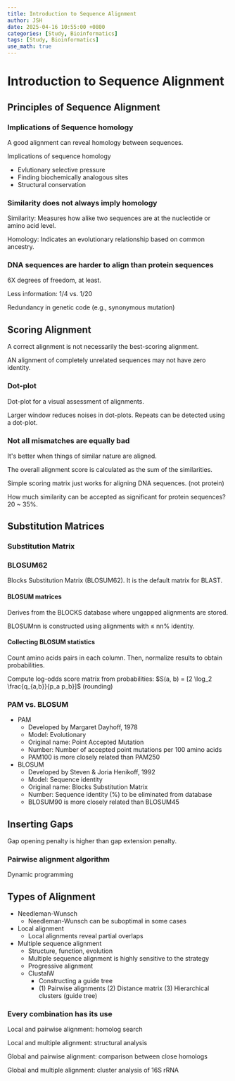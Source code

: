 ```yaml
---
title: Introduction to Sequence Alignment
author: JSH
date: 2025-04-16 10:55:00 +0800
categories: [Study, Bioinformatics]
tags: [Study, Bioinformatics]
use_math: true
---
```


# Introduction to Sequence Alignment

## Principles of Sequence Alignment

### Implications of Sequence homology
A good alignment can reveal homology between sequences.

Implications of sequence homology
* Evlutionary selective pressure
* Finding biochemically analogous sites
* Structural conservation

### Similarity does not always imply homology
<!-- similarity: 시퀀스 사이의 유사도, homology: 진화적 거리 -->
Similarity: Measures how alike two sequences are at the nucleotide or amino acid level.

Homology: Indicates an evolutionary relationship based on common ancestry.

### DNA sequences are harder to align than protein sequences
6X degrees of freedom, at least.

Less information: 1/4 vs. 1/20 <!-- DNA는 ATGC, protein은 20종 -->

Redundancy in genetic code (e.g., synonymous mutation)

## Scoring Alignment
A correct alignment is not necessarily the best-scoring alignment.

AN alignment of completely unrelated sequences may not have zero identity.

### Dot-plot
Dot-plot for a visual assessment of alignments.

Larger window reduces noises in dot-plots.
Repeats can be detected using a dot-plot.

### Not all mismatches are equally bad
It's better when things of similar nature are aligned.

The overall alignment score is calculated as the sum of the similarities.

Simple scoring matrix just works for aligning DNA sequences. (not protein)

How much similarity can be accepted as significant for protein sequences? 20 ~ 35%.

## Substitution Matrices

### Substitution Matrix

### BLOSUM62
Blocks Substitution Matrix (BLOSUM62).
It is the default matrix for BLAST.

<!-- 성질이 너무 다르거나 진화적으로 다르면 음수가 나온다 -->

#### BLOSUM matrices
Derives from the BLOCKS database where ungapped alignments are stored.

BLOSUMnn is constructed using alignments with ≤ nn% identity.
<!-- 예를들어 BLOSUM62면 62퍼센트보다 낮거나 같은 identity를 사용한다는 의미. 비슷하게 과도하게 많이 샘플링되는걸 방지하기 위해서 -->

#### Collecting BLOSUM statistics
Count amino acids pairs in each column.
Then, normalize results to obtain probabilities.

Compute log-odds score matrix from probabilities: $S(a, b) = [2 \log_2 \frac{q_{a,b}}{p_a p_b}]$ (rounding)
<!-- q_a,b는 a와 b가 같이 나온 실제 확률 -->

### PAM vs. BLOSUM
* PAM
  * Developed by Margaret Dayhoff, 1978
  * Model: Evolutionary
  * Original name: Point Accepted Mutation
  * Number: Number of accepted point mutations per 100 amino acids
  * PAM100 is more closely related than PAM250 
* BLOSUM
  * Developed by Steven & Joria Henikoff, 1992
  * Model: Sequence identity <!-- BLOSUM은 진화적 유연관계 안봄 -->
  * Original name: Blocks Substitution Matrix
  * Number: Sequence identity (%) to be eliminated from database
  * BLOSUM90 is more closely related than BLOSUM45

## Inserting Gaps

Gap opening penalty is higher than gap extension penalty.

### Pairwise alignment algorithm
Dynamic programming

## Types of Alignment

* Needleman-Wunsch
  * Needleman-Wunsch can be suboptimal in some cases
* Local alignment
  * Local alignments reveal partial overlaps
* Multiple sequence alignment
  * Structure, function, evolution
  * Multiple sequence alignment is highly sensitive to the strategy
  * Progressive alignment <!-- Progressive alignment에는 심각한 문제가 있다. 한번 gap이 생기면 계속 생김.. 그래서 다른 tool을 많이 쓴다. (e.g., ClustalW) -->
  * ClustalW
    * Constructing a guide tree
    * (1) Pairwise alignments (2) Distance matrix (3) Hierarchical clusters (guide tree)

### Every combination has its use
Local and pairwise alignment: homolog search

Local and multiple alignment: structural analysis <!-- 어디가 보존되어있는지 찾을 때 사용 -->

Global and pairwise alignment: comparison between close homologs

Global and multiple alignment: cluster analysis of 16S rRNA

<!-- 왜 이런 방법 쓰는지 한번 확인하면 좋겠당 -->

